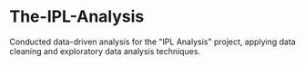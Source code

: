 # The-IPL-Analysis

Conducted data-driven analysis for the "IPL Analysis" project, applying data cleaning and exploratory data analysis techniques.
